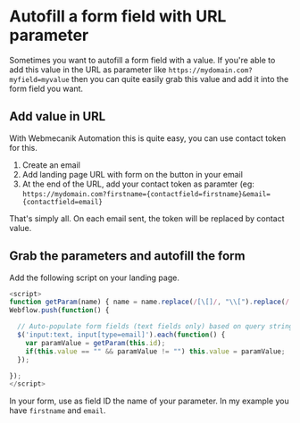 # Autofill a form field with URL parameter
Sometimes you want to autofill a form field with a value. If you're able to add this value in the URL as parameter like `https://mydomain.com?myfield=myvalue` then you can quite easily grab this value and add it into the form field you want.

## Add value in URL
With Webmecanik Automation this is quite easy, you can use contact token for this.
1. Create an email
2. Add landing page URL with form on the button in your email
3. At the end of the URL, add your contact token as paramter (eg: `https://mydomain.com?firstname={contactfield=firstname}&email={contactfield=email}`

That's simply all. On each email sent, the token will be replaced by contact value.

## Grab the parameters and autofill the form
Add the following script on your landing page.

```javascript
<script>
function getParam(name) { name = name.replace(/[\[]/, "\\[").replace(/[\]]/, "\\]"); var regex = new RegExp("[\\?&]" + name + "=([^&#]*)"), results = regex.exec(location.search); return results === null ? "" : decodeURIComponent(results[1].replace(/\+/g, " ")); }
Webflow.push(function() {

  // Auto-populate form fields (text fields only) based on query string
  $('input:text, input[type=email]').each(function() {
    var paramValue = getParam(this.id);
    if(this.value == "" && paramValue != "") this.value = paramValue;
  });

});
</script>
```

In your form, use as field ID the name of your parameter. In my example you have `firstname` and `email`.
